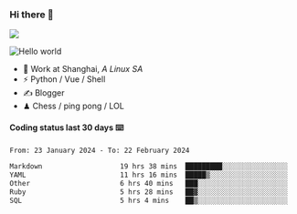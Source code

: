 ### Hi there 👋
![](https://komarev.com/ghpvc/?username=Xuhandsome)


<img src="https://github-readme-stats.vercel.app/api?username=XuHandsome&show_icons=true&theme=merko" alt="Hello world">

<br/>

- 🍻  Work at Shanghai, _A Linux SA_
- ⚡  Python / Vue / Shell
- ✍️  Blogger
- ♟  Chess / ping pong / LOL

#### Coding status last 30 days ⌨️

<!--START_SECTION:waka-->

```txt
From: 23 January 2024 - To: 22 February 2024

Markdown                   19 hrs 38 mins  █████████░░░░░░░░░░░░░░░░   36.16 %
YAML                       11 hrs 16 mins  █████▒░░░░░░░░░░░░░░░░░░░   20.76 %
Other                      6 hrs 40 mins   ███░░░░░░░░░░░░░░░░░░░░░░   12.27 %
Ruby                       5 hrs 28 mins   ██▓░░░░░░░░░░░░░░░░░░░░░░   10.06 %
SQL                        5 hrs 4 mins    ██▒░░░░░░░░░░░░░░░░░░░░░░   09.34 %
```

<!--END_SECTION:waka-->
